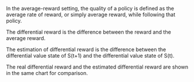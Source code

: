 
In the average-reward setting, the quality of a policy is defined as the average rate of reward, or simply average reward, while following that policy.

The differential reward is the difference between the reward and the average reward.

The estimation of differential reward is the difference between the differential value state of S(t+1) and the differential value state of S(t).

The real differential reward and the estimated differential reward are shown in the same chart for comparison.
